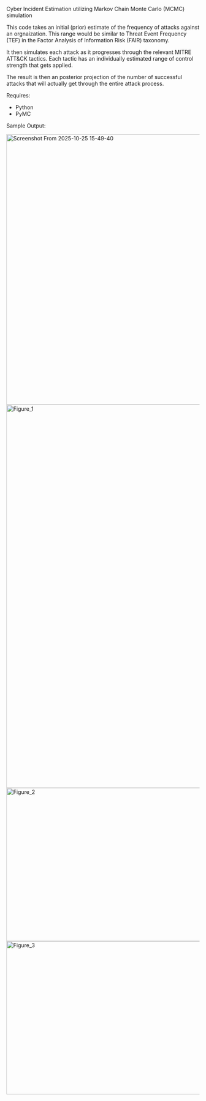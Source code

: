 Cyber Incident Estimation utilizing Markov Chain Monte Carlo (MCMC) simulation

This code takes an initial (prior) estimate of the frequency of attacks against an orgnaization. This range would be similar to Threat Event Frequency (TEF) in the Factor Analysis of Information Risk (FAIR) taxonomy.

It then simulates each attack as it progresses through the relevant MITRE ATT&CK tactics. Each tactic has an individually estimated range of control strength that gets applied.

The result is then an posterior projection of the number of successful attacks that will actually get through the entire attack process.

Requires:
- Python
- PyMC

Sample Output:

<img width="1296" height="706" alt="Screenshot From 2025-10-25 15-49-40" src="https://github.com/user-attachments/assets/f3d1e7ae-06d7-489e-bd02-cf57800c9590" />

<img width="1400" height="1000" alt="Figure_1" src="https://github.com/user-attachments/assets/95eefe2c-0422-4b2e-b05c-61edb76e66d6" />

<img width="600" height="400" alt="Figure_2" src="https://github.com/user-attachments/assets/f5f979cd-e23e-49f2-81b4-2820d735e403" />

<img width="700" height="400" alt="Figure_3" src="https://github.com/user-attachments/assets/74f12427-9ee5-47d9-8817-d8d52fc167d0" />
